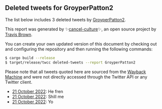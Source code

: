 ## Deleted tweets for GroyperPatton2

The list below includes 3 deleted tweets by
[GroyperPatton2](https://twitter.com/GroyperPatton2).



This report was generated by ✨[cancel-culture](https://github.com/travisbrown/cancel-culture)✨,
an open source project by [Travis Brown](https://twitter.com/travisbrown).

You can create your own updated version of this document by checking out and configuring the
repository and then running the following commands:

```bash
$ cargo build --release
$ target/release/twcc deleted-tweets --report GroyperPatton2
```

Please note that all tweets quoted here are sourced from the
[Wayback Machine](https://web.archive.org) and were not directly accessed through the Twitter API or
any Twitter client.

* [21 October 2022](https://web.archive.org/web/20221021042407/https://twitter.com/GroyperPatton2/status/1583255033407500290): He fren <!--1583310075766054912-->
* [21 October 2022](https://web.archive.org/web/20221021042420/https://twitter.com/GroyperPatton2/status/1583291488854999040): Shill me <!--1583291488854999040-->
* [21 October 2022](https://web.archive.org/web/20221021042407/https://twitter.com/GroyperPatton2/status/1583255033407500290): Yo <!--1583255033407500290-->
